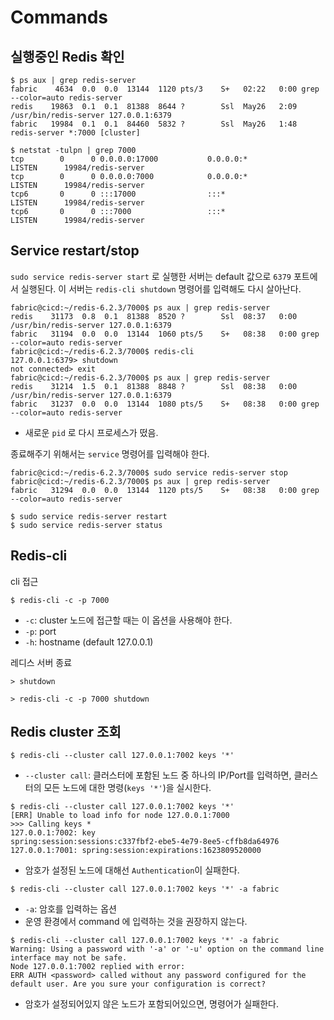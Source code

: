 # Commands

## 실행중인 Redis 확인

```
$ ps aux | grep redis-server
fabric    4634  0.0  0.0  13144  1120 pts/3    S+   02:22   0:00 grep --color=auto redis-server
redis    19863  0.1  0.1  81388  8644 ?        Ssl  May26   2:09 /usr/bin/redis-server 127.0.0.1:6379
fabric   19984  0.1  0.1  84460  5832 ?        Ssl  May26   1:48 redis-server *:7000 [cluster]

$ netstat -tulpn | grep 7000
tcp        0      0 0.0.0.0:17000           0.0.0.0:*               LISTEN      19984/redis-server
tcp        0      0 0.0.0.0:7000            0.0.0.0:*               LISTEN      19984/redis-server
tcp6       0      0 :::17000                :::*                    LISTEN      19984/redis-server
tcp6       0      0 :::7000                 :::*                    LISTEN      19984/redis-server
```

## Service restart/stop

`sudo service redis-server start` 로 실행한 서버는 default 값으로 `6379` 포트에서 실행된다. 이 서버는 `redis-cli shutdown` 명령어를 입력해도 다시 살아난다. 

```
fabric@cicd:~/redis-6.2.3/7000$ ps aux | grep redis-server
redis    31173  0.8  0.1  81388  8520 ?        Ssl  08:37   0:00 /usr/bin/redis-server 127.0.0.1:6379
fabric   31194  0.0  0.0  13144  1060 pts/5    S+   08:38   0:00 grep --color=auto redis-server
fabric@cicd:~/redis-6.2.3/7000$ redis-cli
127.0.0.1:6379> shutdown
not connected> exit
fabric@cicd:~/redis-6.2.3/7000$ ps aux | grep redis-server
redis    31214  1.5  0.1  81388  8848 ?        Ssl  08:38   0:00 /usr/bin/redis-server 127.0.0.1:6379
fabric   31237  0.0  0.0  13144  1080 pts/5    S+   08:38   0:00 grep --color=auto redis-server
```
- 새로운 `pid` 로 다시 프로세스가 떴음.

종료해주기 위해서는 `service` 명령어를 입력해야 한다.
```
fabric@cicd:~/redis-6.2.3/7000$ sudo service redis-server stop
fabric@cicd:~/redis-6.2.3/7000$ ps aux | grep redis-server
fabric   31294  0.0  0.0  13144  1120 pts/5    S+   08:38   0:00 grep --color=auto redis-server
```

```
$ sudo service redis-server restart
$ sudo service redis-server status
```

## Redis-cli

cli 접근

```
$ redis-cli -c -p 7000
```
- `-c`: cluster 노드에 접근할 때는 이 옵션을 사용해야 한다.
- `-p`: port
- `-h`: hostname (default 127.0.0.1)

레디스 서버 종료

```
> shutdown
```

```
> redis-cli -c -p 7000 shutdown
```

## Redis cluster 조회

```
$ redis-cli --cluster call 127.0.0.1:7002 keys '*'
```
- `--cluster call`: 클러스터에 포함된 노드 중 하나의 IP/Port를 입력하면, 클러스터의 모든 노드에 대한 명령(`keys '*'`)을 실시한다. 

```
$ redis-cli --cluster call 127.0.0.1:7002 keys '*'
[ERR] Unable to load info for node 127.0.0.1:7000
>>> Calling keys *
127.0.0.1:7002: key
spring:session:sessions:c337fbf2-ebe5-4e79-8ee5-cffb8da64976
127.0.0.1:7001: spring:session:expirations:1623809520000
```
- 암호가 설정된 노드에 대해선 `Authentication`이 실패한다.

```
$ redis-cli --cluster call 127.0.0.1:7002 keys '*' -a fabric
```
- `-a`: 암호를 입력하는 옵션
- 운영 환경에서 command 에 입력하는 것을 권장하지 않는다.

```
$ redis-cli --cluster call 127.0.0.1:7002 keys '*' -a fabric
Warning: Using a password with '-a' or '-u' option on the command line interface may not be safe.
Node 127.0.0.1:7002 replied with error:
ERR AUTH <password> called without any password configured for the default user. Are you sure your configuration is correct?
```
- 암호가 설정되어있지 않은 노드가 포함되어있으면, 명령어가 실패한다.

